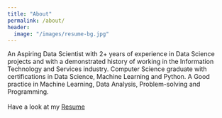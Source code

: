 ```yaml
---
title: "About"
permalink: /about/
header:
  image: "/images/resume-bg.jpg"
---
```


An Aspiring Data Scientist with 2+ years of experience in Data Science projects and with a demonstrated history of working in the Information Technology and Services industry. Computer Science graduate with certifications in Data Science, Machine Learning and Python. A Good practice in Machine Learning, Data Analysis, Problem-solving and Programming. <br>
<br>
Have a look at my [Resume](/_pages/resume.html) <br>